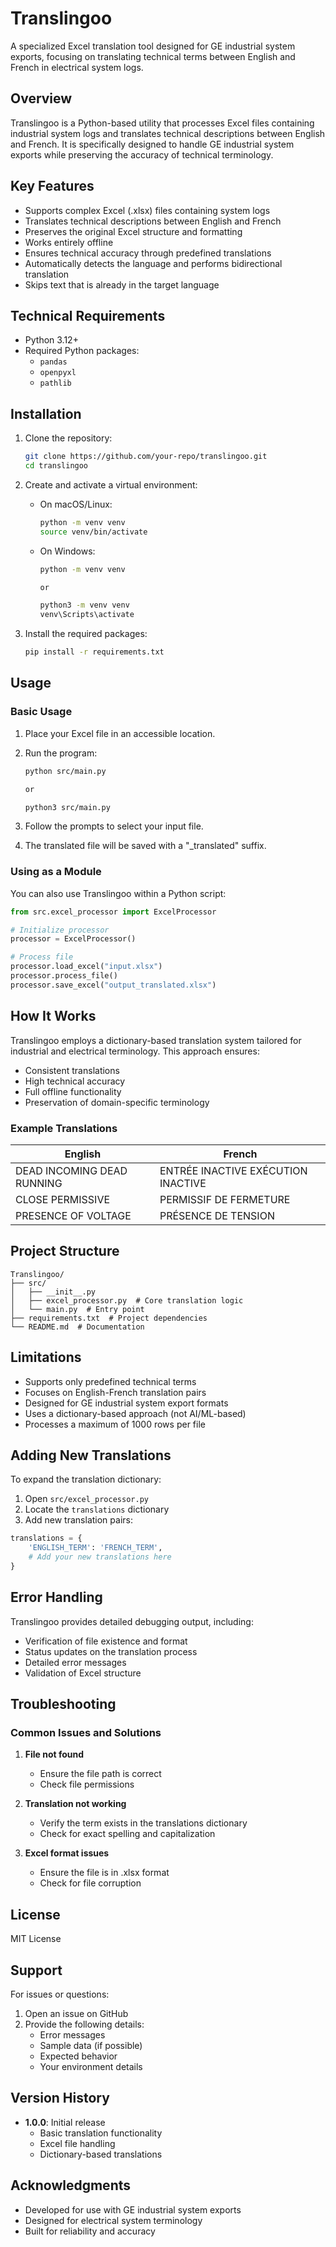 # Translingoo

A specialized Excel translation tool designed for GE industrial system exports, focusing on translating technical terms between English and French in electrical system logs.

## Overview

Translingoo is a Python-based utility that processes Excel files containing industrial system logs and translates technical descriptions between English and French. It is specifically designed to handle GE industrial system exports while preserving the accuracy of technical terminology.

## Key Features

- Supports complex Excel (.xlsx) files containing system logs
- Translates technical descriptions between English and French
- Preserves the original Excel structure and formatting
- Works entirely offline
- Ensures technical accuracy through predefined translations
- Automatically detects the language and performs bidirectional translation
- Skips text that is already in the target language

## Technical Requirements

- Python 3.12+
- Required Python packages:
  - `pandas`
  - `openpyxl`
  - `pathlib`

## Installation

1. Clone the repository:

   ```sh
   git clone https://github.com/your-repo/translingoo.git
   cd translingoo
   ```

2. Create and activate a virtual environment:

   - On macOS/Linux:
     ```sh
     python -m venv venv
     source venv/bin/activate
     ```
   - On Windows:

     ```sh
     python -m venv venv

     or

     python3 -m venv venv
     venv\Scripts\activate
     ```

3. Install the required packages:
   ```sh
   pip install -r requirements.txt
   ```

## Usage

### Basic Usage

1. Place your Excel file in an accessible location.
2. Run the program:

   ```sh
   python src/main.py

   or

   python3 src/main.py
   ```

3. Follow the prompts to select your input file.
4. The translated file will be saved with a "\_translated" suffix.

### Using as a Module

You can also use Translingoo within a Python script:

```python
from src.excel_processor import ExcelProcessor

# Initialize processor
processor = ExcelProcessor()

# Process file
processor.load_excel("input.xlsx")
processor.process_file()
processor.save_excel("output_translated.xlsx")
```

## How It Works

Translingoo employs a dictionary-based translation system tailored for industrial and electrical terminology. This approach ensures:

- Consistent translations
- High technical accuracy
- Full offline functionality
- Preservation of domain-specific terminology

### Example Translations

| English                    | French                             |
| -------------------------- | ---------------------------------- |
| DEAD INCOMING DEAD RUNNING | ENTRÉE INACTIVE EXÉCUTION INACTIVE |
| CLOSE PERMISSIVE           | PERMISSIF DE FERMETURE             |
| PRESENCE OF VOLTAGE        | PRÉSENCE DE TENSION                |

## Project Structure

```
Translingoo/
├── src/
│   ├── __init__.py
│   ├── excel_processor.py  # Core translation logic
│   └── main.py  # Entry point
├── requirements.txt  # Project dependencies
└── README.md  # Documentation
```

## Limitations

- Supports only predefined technical terms
- Focuses on English-French translation pairs
- Designed for GE industrial system export formats
- Uses a dictionary-based approach (not AI/ML-based)
- Processes a maximum of 1000 rows per file

## Adding New Translations

To expand the translation dictionary:

1. Open `src/excel_processor.py`
2. Locate the `translations` dictionary
3. Add new translation pairs:

```python
translations = {
    'ENGLISH_TERM': 'FRENCH_TERM',
    # Add your new translations here
}
```

## Error Handling

Translingoo provides detailed debugging output, including:

- Verification of file existence and format
- Status updates on the translation process
- Detailed error messages
- Validation of Excel structure

## Troubleshooting

### Common Issues and Solutions

1. **File not found**

   - Ensure the file path is correct
   - Check file permissions

2. **Translation not working**

   - Verify the term exists in the translations dictionary
   - Check for exact spelling and capitalization

3. **Excel format issues**
   - Ensure the file is in .xlsx format
   - Check for file corruption

## License

MIT License

## Support

For issues or questions:

1. Open an issue on GitHub
2. Provide the following details:
   - Error messages
   - Sample data (if possible)
   - Expected behavior
   - Your environment details

## Version History

- **1.0.0**: Initial release
  - Basic translation functionality
  - Excel file handling
  - Dictionary-based translations

## Acknowledgments

- Developed for use with GE industrial system exports
- Designed for electrical system terminology
- Built for reliability and accuracy
